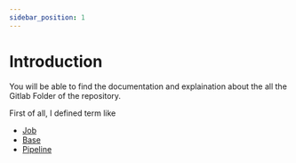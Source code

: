 ```yaml
---
sidebar_position: 1
---
```


# Introduction

You will be able to find the documentation and explaination about the all the Gitlab Folder of the repository.

First of all, I defined term like 
- [Job](./jobs.md)
- [Base](./base.md)
- [Pipeline](./pipelines.md)